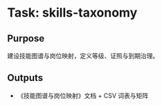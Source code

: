 # Task: skills-taxonomy

## Purpose

建设技能图谱与岗位映射，定义等级、证照与到期治理。

## Outputs

- 《技能图谱与岗位映射》文档 + CSV 词表与矩阵
